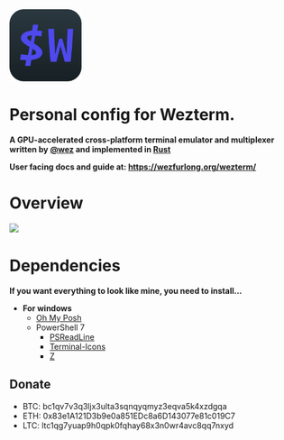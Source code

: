 
<img height="128" alt="WezTerm Icon" src="https://raw.githubusercontent.com/wez/wezterm/main/assets/icon/wezterm-icon.svg" align="bottom"> 

# Personal config for Wezterm.
**A GPU-accelerated cross-platform terminal emulator and multiplexer written by [@wez](https://github.com/wez) and implemented in [Rust](https://www.rust-lang.org/)** 

**User facing docs and guide at: https://wezfurlong.org/wezterm/**

# Overview
<img src="https://github.com/wh1teend/wezterm/assets/44041140/1ed6bdad-441e-4b7d-b74b-4733e2f36847"/>

# Dependencies
**If you want everything to look like mine, you need to install...**

 - **For windows**
	- [Oh My Posh](https://ohmyposh.dev/)
  	- PowerShell 7
		 - [PSReadLine](https://github.com/PowerShell/PSReadLine)
		 - [Terminal-Icons](https://github.com/devblackops/Terminal-Icons)
		 - [Z](https://github.com/JannesMeyer/z.ps)

## Donate
* BTC: bc1qv7v3q3ljx3ulta3sqnqyqmyz3eqva5k4xzdgqa
* ETH: 0x83e1A121D3b9e0a851EDc8a6D143077e81c019C7
* LTC: ltc1qg7yuap9h0qpk0fqhay68x3n0wr4avc8qq7nxyd
